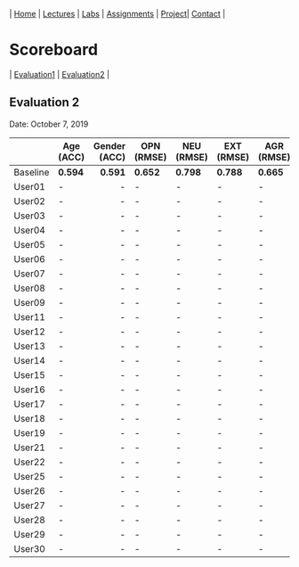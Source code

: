 
| [Home](../index.md) | [Lectures](../lectures.md) | [Labs](../labs.md) | [Assignments](../assignments.md) | [Project](../project.md)| [Contact](../contact.md) |


# Scoreboard

| [Evaluation1](evaluation1.md) | [Evaluation2](evaluation2.md) |

## Evaluation 2

Date: October 7, 2019


|       | Age (ACC) | Gender (ACC) | OPN (RMSE) | NEU (RMSE) | EXT (RMSE) | AGR (RMSE) | CON (RMSE) |
|-------|--------------|----------:|------------|------------|------------|------------|------------|
| Baseline|**0.594**|**0.591**|**0.652**|**0.798**|**0.788**|**0.665**|**0.734**|
| User01 |-|-|-|-|-|-|-|
| User02 |-|-|-|-|-|-|-|
| User03 |-|-|-|-|-|-|-|
| User04 | -|-|-|-|-|-|-|
| User05 |-|-|-|-|-|-|-|
| User06 |-|-|-|-|-|-|-|
| User07 | -|-|-|-|-|-|-|
| User08 |-|-|-|-|-|-|-|
| User09 |-|-|-|-|-|-|-|
| User11 |-|-|-|-|-|-|-|
| User12 | -|-|-|-|-|-|-|
| User13 |-|-|-|-|-|-|-|
| User14 |-|-|-|-|-|-|-|
| User15 |-|-|-|-|-|-|-|
| User16 |-|-|-|-|-|-|-|
| User17 |-|-|-|-|-|-|-|
| User18 |-|-|-|-|-|-|-|
| User19 |-|-|-|-|-|-|-|
| User21 |-|-|-|-|-|-|-|
| User22 |-|-|-|-|-|-|-|
| User25 |-|-|-|-|-|-|-|
| User26 |-|-|-|-|-|-|-|
| User27 |-|-|-|-|-|-|-|
| User28 |-|-|-|-|-|-|-|
| User29 |-|-|-|-|-|-|-|
| User30 |-|-|-|-|-|-|-|
